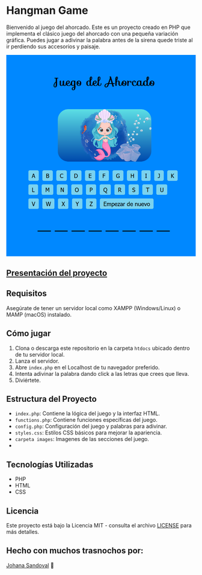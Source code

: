 # Hangman Game

Bienvenido al juego del ahorcado. Este es un proyecto creado en PHP que implementa el clásico juego del ahorcado con una pequeña variación gráfica. Puedes jugar a adivinar la palabra antes de la sirena quede triste al ir perdiendo sus accesorios y paisaje.

<img src="./src/images/gameImage.png">

## [Presentación del proyecto](https://n9.cl/hangmangame)

## Requisitos

Asegúrate de tener un servidor local como XAMPP (Windows/Linux) o MAMP (macOS) instalado.

## Cómo jugar

1. Clona o descarga este repositorio en la carpeta `htdocs` ubicado dentro de tu servidor local.
2. Lanza el servidor.
3. Abre `index.php` en el Localhost de tu navegador preferido.
4. Intenta adivinar la palabra dando click a las letras que crees que lleva.
5. Diviértete.

## Estructura del Proyecto

- `index.php`: Contiene la lógica del juego y la interfaz HTML.
- `functions.php`: Contiene funciones específicas del juego.
- `config.php`: Configuración del juego y palabras para adivinar.
- `styles.css`: Estilos CSS básicos para mejorar la apariencia.
- `carpeta images`: Imagenes de las secciones del juego.
- 
## Tecnologías Utilizadas

- PHP
- HTML
- CSS

## Licencia

Este proyecto está bajo la Licencia MIT - consulta el archivo [LICENSE](LICENSE) para más detalles.

## Hecho con muchos trasnochos por:

[Johana Sandoval](https://github.com/Sandovaljohana/) 💜
